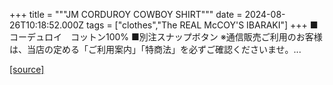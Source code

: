 +++
title = """JM CORDUROY COWBOY SHIRT"""
date = 2024-08-26T10:18:52.000Z
tags = ["clothes","The REAL McCOY'S IBARAKI"]
+++
■コーデュロイ　コットン100% ■別注スナップボタン ※通信販売ご利用のお客様は、当店の定める「ご利用案内」「特商法」を必ずご確認くださいませ。...

[[source]](https://the-realmccoys.ocnk.net/product/357)
